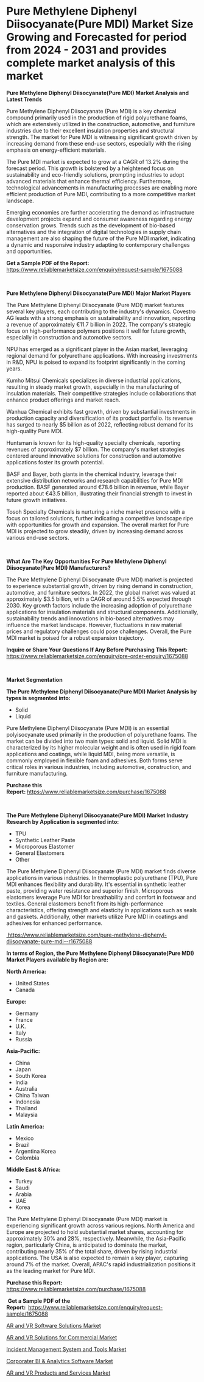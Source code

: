 <p><h1>Pure Methylene Diphenyl Diisocyanate(Pure MDI) Market Size Growing and Forecasted for period from 2024 - 2031 and provides complete market analysis of this market</h1></p><p><strong>Pure Methylene Diphenyl Diisocyanate(Pure MDI) Market Analysis and Latest Trends</strong></p>
<p><p>Pure Methylene Diphenyl Diisocyanate (Pure MDI) is a key chemical compound primarily used in the production of rigid polyurethane foams, which are extensively utilized in the construction, automotive, and furniture industries due to their excellent insulation properties and structural strength. The market for Pure MDI is witnessing significant growth driven by increasing demand from these end-use sectors, especially with the rising emphasis on energy-efficient materials.</p><p>The Pure MDI market is expected to grow at a CAGR of 13.2% during the forecast period. This growth is bolstered by a heightened focus on sustainability and eco-friendly solutions, prompting industries to adopt advanced materials that enhance thermal efficiency. Furthermore, technological advancements in manufacturing processes are enabling more efficient production of Pure MDI, contributing to a more competitive market landscape.</p><p>Emerging economies are further accelerating the demand as infrastructure development projects expand and consumer awareness regarding energy conservation grows. Trends such as the development of bio-based alternatives and the integration of digital technologies in supply chain management are also shaping the future of the Pure MDI market, indicating a dynamic and responsive industry adapting to contemporary challenges and opportunities.</p></p>
<p><strong>Get a Sample PDF of the Report:&nbsp;</strong> <a href="https://www.reliablemarketsize.com/enquiry/request-sample/1675088?utm_campaign=1175&utm_medium=2&utm_source=Github&utm_content=ia&utm_term=10102024&utm_id=pure-methylene-diphenyl-diisocyanatepure-mdi">https://www.reliablemarketsize.com/enquiry/request-sample/1675088</a></p>
<p>&nbsp;</p>
<p><strong>Pure Methylene Diphenyl Diisocyanate(Pure MDI) Major Market Players</strong></p>
<p><p>The Pure Methylene Diphenyl Diisocyanate (Pure MDI) market features several key players, each contributing to the industry's dynamics. Covestro AG leads with a strong emphasis on sustainability and innovation, reporting a revenue of approximately €11.7 billion in 2022. The company's strategic focus on high-performance polymers positions it well for future growth, especially in construction and automotive sectors.</p><p>NPU has emerged as a significant player in the Asian market, leveraging regional demand for polyurethane applications. With increasing investments in R&D, NPU is poised to expand its footprint significantly in the coming years.</p><p>Kumho Mitsui Chemicals specializes in diverse industrial applications, resulting in steady market growth, especially in the manufacturing of insulation materials. Their competitive strategies include collaborations that enhance product offerings and market reach.</p><p>Wanhua Chemical exhibits fast growth, driven by substantial investments in production capacity and diversification of its product portfolio. Its revenue has surged to nearly $5 billion as of 2022, reflecting robust demand for its high-quality Pure MDI.</p><p>Huntsman is known for its high-quality specialty chemicals, reporting revenues of approximately $7 billion. The company's market strategies centered around innovative solutions for construction and automotive applications foster its growth potential.</p><p>BASF and Bayer, both giants in the chemical industry, leverage their extensive distribution networks and research capabilities for Pure MDI production. BASF generated around €78.6 billion in revenue, while Bayer reported about €43.5 billion, illustrating their financial strength to invest in future growth initiatives.</p><p>Tosoh Specialty Chemicals is nurturing a niche market presence with a focus on tailored solutions, further indicating a competitive landscape ripe with opportunities for growth and expansion. The overall market for Pure MDI is projected to grow steadily, driven by increasing demand across various end-use sectors.</p></p>
<p>&nbsp;</p>
<p><strong>What Are The Key Opportunities For Pure Methylene Diphenyl Diisocyanate(Pure MDI) Manufacturers?</strong></p>
<p><p>The Pure Methylene Diphenyl Diisocyanate (Pure MDI) market is projected to experience substantial growth, driven by rising demand in construction, automotive, and furniture sectors. In 2022, the global market was valued at approximately $3.5 billion, with a CAGR of around 5.5% expected through 2030. Key growth factors include the increasing adoption of polyurethane applications for insulation materials and structural components. Additionally, sustainability trends and innovations in bio-based alternatives may influence the market landscape. However, fluctuations in raw material prices and regulatory challenges could pose challenges. Overall, the Pure MDI market is poised for a robust expansion trajectory.</p></p>
<p><strong>Inquire or Share Your Questions If Any Before Purchasing This Report:</strong> <a href="https://www.reliablemarketsize.com/enquiry/pre-order-enquiry/1675088?utm_campaign=1175&utm_medium=2&utm_source=Github&utm_content=ia&utm_term=10102024&utm_id=pure-methylene-diphenyl-diisocyanatepure-mdi">https://www.reliablemarketsize.com/enquiry/pre-order-enquiry/1675088</a></p>
<p>&nbsp;</p>
<p><strong>Market Segmentation</strong></p>
<p><strong>The Pure Methylene Diphenyl Diisocyanate(Pure MDI) Market Analysis by types is segmented into:</strong></p>
<p><ul><li>Solid</li><li>Liquid</li></ul></p>
<p><p>Pure Methylene Diphenyl Diisocyanate (Pure MDI) is an essential polyisocyanate used primarily in the production of polyurethane foams. The market can be divided into two main types: solid and liquid. Solid MDI is characterized by its higher molecular weight and is often used in rigid foam applications and coatings, while liquid MDI, being more versatile, is commonly employed in flexible foam and adhesives. Both forms serve critical roles in various industries, including automotive, construction, and furniture manufacturing.</p></p>
<p><strong>Purchase this Report:&nbsp;</strong><a href="https://www.reliablemarketsize.com/purchase/1675088?utm_campaign=1175&utm_medium=2&utm_source=Github&utm_content=ia&utm_term=10102024&utm_id=pure-methylene-diphenyl-diisocyanatepure-mdi">https://www.reliablemarketsize.com/purchase/1675088</a></p>
<p>&nbsp;</p>
<p><strong>The Pure Methylene Diphenyl Diisocyanate(Pure MDI) Market Industry Research by Application is segmented into:</strong></p>
<p><ul><li>TPU</li><li>Synthetic Leather Paste</li><li>Microporous Elastomer</li><li>General Elastomers</li><li>Other</li></ul></p>
<p><p>The Pure Methylene Diphenyl Diisocyanate (Pure MDI) market finds diverse applications in various industries. In thermoplastic polyurethane (TPU), Pure MDI enhances flexibility and durability. It's essential in synthetic leather paste, providing water resistance and superior finish. Microporous elastomers leverage Pure MDI for breathability and comfort in footwear and textiles. General elastomers benefit from its high-performance characteristics, offering strength and elasticity in applications such as seals and gaskets. Additionally, other markets utilize Pure MDI in coatings and adhesives for enhanced performance.</p></p>
<p><a href="https://www.reliablemarketsize.com/pure-methylene-diphenyl-diisocyanate-pure-mdi--r1675088?utm_campaign=1175&utm_medium=2&utm_source=Github&utm_content=ia&utm_term=10102024&utm_id=pure-methylene-diphenyl-diisocyanatepure-mdi">&nbsp;https://www.reliablemarketsize.com/pure-methylene-diphenyl-diisocyanate-pure-mdi--r1675088</a></p>
<p><strong>In terms of Region, the Pure Methylene Diphenyl Diisocyanate(Pure MDI) Market Players available by Region are:</strong></p>
<p>
    <p> <strong> North America: </strong>
        <ul>
            <li>United States</li>
            <li>Canada</li>
        </ul>
        </p> 
    <p> <strong> Europe: </strong>
        <ul>
            <li>Germany</li>
            <li>France</li>
            <li>U.K.</li>
            <li>Italy</li>
            <li>Russia</li>
        </ul>
        </p> 
    <p> <strong> Asia-Pacific: </strong>
        <ul>
            <li>China</li>
            <li>Japan</li>
            <li>South Korea</li>
            <li>India</li>
            <li>Australia</li>
            <li>China Taiwan</li>
            <li>Indonesia</li>
            <li>Thailand</li>
            <li>Malaysia</li>
        </ul>
        </p> 
    <p> <strong> Latin America: </strong>
        <ul>
            <li>Mexico</li>
            <li>Brazil</li>
            <li>Argentina Korea</li>
            <li>Colombia</li>
        </ul>
        </p> 
    <p> <strong> Middle East & Africa: </strong>
        <ul>
            <li>Turkey</li>
            <li>Saudi</li>
            <li>Arabia</li>
            <li>UAE</li>
            <li>Korea</li>
        </ul>
    </p>
    </p>
<p><p>The Pure Methylene Diphenyl Diisocyanate (Pure MDI) market is experiencing significant growth across various regions. North America and Europe are projected to hold substantial market shares, accounting for approximately 30% and 28%, respectively. Meanwhile, the Asia-Pacific region, particularly China, is anticipated to dominate the market, contributing nearly 35% of the total share, driven by rising industrial applications. The USA is also expected to remain a key player, capturing around 7% of the market. Overall, APAC's rapid industrialization positions it as the leading market for Pure MDI.</p></p>
<p><strong>Purchase this Report: </strong><a href="https://www.reliablemarketsize.com/purchase/1675088?utm_campaign=1175&utm_medium=2&utm_source=Github&utm_content=ia&utm_term=10102024&utm_id=pure-methylene-diphenyl-diisocyanatepure-mdi">https://www.reliablemarketsize.com/purchase/1675088</a></p>
<p>&nbsp;<strong>Get a Sample PDF of the Report:&nbsp;&nbsp;</strong><a href="https://www.reliablemarketsize.com/enquiry/request-sample/1675088?utm_campaign=1175&utm_medium=2&utm_source=Github&utm_content=ia&utm_term=10102024&utm_id=pure-methylene-diphenyl-diisocyanatepure-mdi">https://www.reliablemarketsize.com/enquiry/request-sample/1675088</a></p>
<p><strong></strong></p>
<p><p><a href="https://www.linkedin.com/pulse/ar-vr-software-solutions-market-size-share-analysis-growth-y22jf?utm_campaign=1175&utm_medium=2&utm_source=Github&utm_content=ia&utm_term=10102024&utm_id=pure-methylene-diphenyl-diisocyanatepure-mdi">AR and VR Software Solutions Market</a></p><p><a href="https://www.linkedin.com/pulse/strategic-roadmap-global-ar-vr-solutions-commercial-market-smgrf?utm_campaign=1175&utm_medium=2&utm_source=Github&utm_content=ia&utm_term=10102024&utm_id=pure-methylene-diphenyl-diisocyanatepure-mdi">AR and VR Solutions for Commercial Market</a></p><p><a href="https://www.linkedin.com/pulse/incident-management-system-tools-market-essentials-key-nbbxc?utm_campaign=1175&utm_medium=2&utm_source=Github&utm_content=ia&utm_term=10102024&utm_id=pure-methylene-diphenyl-diisocyanatepure-mdi">Incident Management System and Tools Market</a></p><p><a href="https://www.linkedin.com/pulse/corporater-bi-analytics-software-landscape-product-spectrum-pxp8e?utm_campaign=1175&utm_medium=2&utm_source=Github&utm_content=ia&utm_term=10102024&utm_id=pure-methylene-diphenyl-diisocyanatepure-mdi">Corporater BI & Analytics Software Market</a></p><p><a href="https://www.linkedin.com/pulse/ar-vr-products-services-market-forecasts-trends-impact-qsyge?utm_campaign=1175&utm_medium=2&utm_source=Github&utm_content=ia&utm_term=10102024&utm_id=pure-methylene-diphenyl-diisocyanatepure-mdi">AR and VR Products and Services Market</a></p></p>